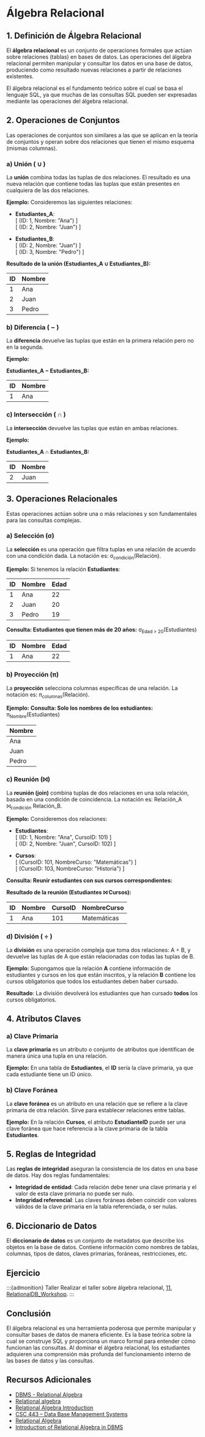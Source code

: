 # Álgebra Relacional

## 1. Definición de Álgebra Relacional

El **álgebra relacional** es un conjunto de operaciones formales que actúan sobre relaciones (tablas) en bases de datos. Las operaciones del álgebra relacional permiten manipular y consultar los datos en una base de datos, produciendo como resultado nuevas relaciones a partir de relaciones existentes.

El álgebra relacional es el fundamento teórico sobre el cual se basa el lenguaje SQL, ya que muchas de las consultas SQL pueden ser expresadas mediante las operaciones del álgebra relacional.

## 2. Operaciones de Conjuntos

Las operaciones de conjuntos son similares a las que se aplican en la teoría de conjuntos y operan sobre dos relaciones que tienen el mismo esquema (mismas columnas).

### a) Unión ( ∪ )
La **unión** combina todas las tuplas de dos relaciones. El resultado es una nueva relación que contiene todas las tuplas que están presentes en cualquiera de las dos relaciones.

**Ejemplo:**
Consideremos las siguientes relaciones:
- **Estudiantes_A**:  
  \[ (ID: 1, Nombre: "Ana") \]  
  \[ (ID: 2, Nombre: "Juan") \]
  
- **Estudiantes_B**:  
  \[ (ID: 2, Nombre: "Juan") \]  
  \[ (ID: 3, Nombre: "Pedro") \]

**Resultado de la unión (Estudiantes_A ∪ Estudiantes_B):**

| ID  | Nombre |
| --- | ------ |
| 1   | Ana    |
| 2   | Juan   |
| 3   | Pedro  |


### b) Diferencia ( − )
La **diferencia** devuelve las tuplas que están en la primera relación pero no en la segunda.

**Ejemplo:**

**Estudiantes_A − Estudiantes_B:**

| ID  | Nombre |
| --- | ------ |
| 1   | Ana    |


### c) Intersección ( ∩ )
La **intersección** devuelve las tuplas que están en ambas relaciones.

**Ejemplo:**

**Estudiantes_A ∩ Estudiantes_B:**

| ID  | Nombre |
| --- | ------ |
| 2   | Juan   |


## 3. Operaciones Relacionales

Estas operaciones actúan sobre una o más relaciones y son fundamentales para las consultas complejas.

### a) Selección (σ)
La **selección** es una operación que filtra tuplas en una relación de acuerdo con una condición dada. La notación es: σ<sub>condición</sub>(Relación).

**Ejemplo:**
Si tenemos la relación **Estudiantes**:

| ID  | Nombre | Edad |
| --- | ------ | ---- |
| 1   | Ana    | 22   |
| 2   | Juan   | 20   |
| 3   | Pedro  | 19   |

**Consulta: Estudiantes que tienen más de 20 años:**
σ<sub>Edad > 20</sub>(Estudiantes)

| ID  | Nombre | Edad |
| --- | ------ | ---- |
| 1   | Ana    | 22   |


### b) Proyección (π)
La **proyección** selecciona columnas específicas de una relación. La notación es: π<sub>columnas</sub>(Relación).

**Ejemplo:**
**Consulta: Solo los nombres de los estudiantes:**
π<sub>Nombre</sub>(Estudiantes)

| Nombre |
| ------ |
| Ana    |
| Juan   |
| Pedro  |


### c) Reunión (⨝)
La **reunión (join)** combina tuplas de dos relaciones en una sola relación, basada en una condición de coincidencia. La notación es: Relación_A ⨝<sub>condición</sub> Relación_B.

**Ejemplo:**
Consideremos dos relaciones:
- **Estudiantes**:  
  \[ (ID: 1, Nombre: "Ana", CursoID: 101) \]  
  \[ (ID: 2, Nombre: "Juan", CursoID: 102) \]

- **Cursos**:  
  \[ (CursoID: 101, NombreCurso: "Matemáticas") \]  
  \[ (CursoID: 103, NombreCurso: "Historia") \]

**Consulta: Reunir estudiantes con sus cursos correspondientes:**

**Resultado de la reunión (Estudiantes ⨝ Cursos):**

| ID  | Nombre | CursoID | NombreCurso   |
| --- | ------ | ------- | ------------- |
| 1   | Ana    | 101     | Matemáticas   |


### d) División ( ÷ )
La **división** es una operación compleja que toma dos relaciones: A ÷ B, y devuelve las tuplas de A que están relacionadas con todas las tuplas de B.

**Ejemplo:**
Supongamos que la relación **A** contiene información de estudiantes y cursos en los que están inscritos, y la relación **B** contiene los cursos obligatorios que todos los estudiantes deben haber cursado.

**Resultado**: La división devolverá los estudiantes que han cursado **todos** los cursos obligatorios.

## 4. Atributos Claves

### a) Clave Primaria
La **clave primaria** es un atributo o conjunto de atributos que identifican de manera única una tupla en una relación.

**Ejemplo:**
En una tabla de **Estudiantes**, el **ID** sería la clave primaria, ya que cada estudiante tiene un ID único.

### b) Clave Foránea
La **clave foránea** es un atributo en una relación que se refiere a la clave primaria de otra relación. Sirve para establecer relaciones entre tablas.

**Ejemplo:**
En la relación **Cursos**, el atributo **EstudianteID** puede ser una clave foránea que hace referencia a la clave primaria de la tabla **Estudiantes**.


## 5. Reglas de Integridad

Las **reglas de integridad** aseguran la consistencia de los datos en una base de datos. Hay dos reglas fundamentales:

- **Integridad de entidad**: Cada relación debe tener una clave primaria y el valor de esta clave primaria no puede ser nulo.
- **Integridad referencial**: Las claves foráneas deben coincidir con valores válidos de la clave primaria en la tabla referenciada, o ser nulas.


## 6. Diccionario de Datos

El **diccionario de datos** es un conjunto de metadatos que describe los objetos en la base de datos. Contiene información como nombres de tablas, columnas, tipos de datos, claves primarias, foráneas, restricciones, etc.

## Ejercicio

:::{admonition} Taller 
Realizar el taller sobre álgebra relacional, [11. RelationalDB_Workshop](relationa-workshop).
:::

## Conclusión

El álgebra relacional es una herramienta poderosa que permite manipular y consultar bases de datos de manera eficiente. Es la base teórica sobre la cual se construye SQL y proporciona un marco formal para entender cómo funcionan las consultas. Al dominar el álgebra relacional, los estudiantes adquieren una comprensión más profunda del funcionamiento interno de las bases de datos y las consultas.


## Recursos Adicionales

- [DBMS - Relational Algebra ](https://www.tutorialspoint.com/dbms/relational_algebra.htm)
- [Relational algebra](https://en.wikipedia.org/wiki/Relational_algebra)
- [Relational Algebra Introduction](https://cs186berkeley.net/notes/note6/)
- [CSC 443 – Data Base Management Systems](https://home.adelphi.edu/~siegfried/cs443/443l9.pdf)
- [Relational Algebra](https://www.javatpoint.com/dbms-relational-algebra)
- [Introduction of Relational Algebra in DBMS](https://www.geeksforgeeks.org/introduction-of-relational-algebra-in-dbms/)